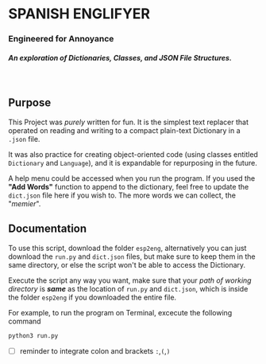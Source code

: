 # SPANISH ENGLIFYER
### Engineered for Annoyance
##### An exploration of Dictionaries, Classes, and JSON File Structures.

<br />

## Purpose

This Project was _purely_ written for fun. It is the simplest text replacer that operated on reading and writing to a compact plain-text Dictionary in a `.json` file.

It was also practice for creating object-oriented code (using classes entitled `Dictionary` and `Language`), and it is expandable for repurposing in the future.

A help menu could be accessed when you run the program. If you used the **"Add Words"** function to append to the dictionary, feel free to update the `dict.json` file here if you wish to. The more words we can collect, the "_memier_".

## Documentation

To use this script, download the folder `esp2eng`, alternatively you can just download the `run.py` and `dict.json` files, but make sure to keep them in the same directory, or else the script won't be able to access the Dictionary.

Execute the script any way you want, make sure that your _path of working directory_ is _**same**_ as the location of `run.py` and `dict.json`, which is inside the folder `esp2eng` if you downloaded the entire file.

For example, to run the program on Terminal, excecute the following command

```bash
python3 run.py
```

- [ ] reminder to integrate colon and brackets `:`,`(`,`)`
